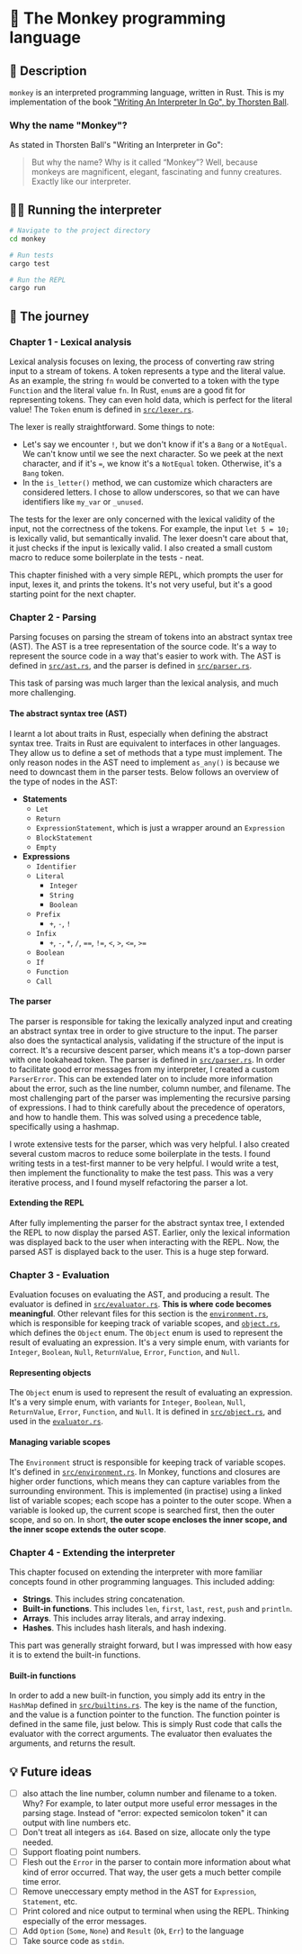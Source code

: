# 🐒 The Monkey programming language

## 📝 Description

`monkey` is an interpreted programming language, written in Rust. This is my implementation of the book ["Writing An Interpreter In Go", by Thorsten Ball](https://edu.anarcho-copy.org/Programming%20Languages/Go/writing%20an%20INTERPRETER%20in%20go.pdf).

### Why the name "Monkey"?

As stated in Thorsten Ball's "Writing an Interpreter in Go":

> But why the name? Why is it called “Monkey”? Well, because monkeys are magnificent, elegant, fascinating and funny creatures. Exactly like our interpreter.

## 👨‍💻 Running the interpreter

```sh
# Navigate to the project directory
cd monkey

# Run tests
cargo test

# Run the REPL
cargo run
```

## 🚀 The journey

### Chapter 1 - Lexical analysis

Lexical analysis focuses on lexing, the process of converting raw string input to a stream of tokens. A token represents a type and the literal value. As an example, the string `fn` would be converted to a token with the type `Function` and the literal value `fn`. In Rust, `enum`s are a good fit for representing tokens. They can even hold data, which is perfect for the literal value! The `Token` enum is defined in [`src/lexer.rs`](/src/lexer.rs).

The lexer is really straightforward. Some things to note:

- Let's say we encounter `!`, but we don't know if it's a `Bang` or a `NotEqual`. We can't know until we see the next character. So we peek at the next character, and if it's `=`, we know it's a `NotEqual` token. Otherwise, it's a `Bang` token.
- In the `is_letter()` method, we can customize which characters are considered letters. I chose to allow underscores, so that we can have identifiers like `my_var` or `_unused`.

The tests for the lexer are only concerned with the lexical validity of the input, not the correctness of the tokens. For example, the input `let 5 = 10;` is lexically valid, but semantically invalid. The lexer doesn't care about that, it just checks if the input is lexically valid. I also created a small custom macro to reduce some boilerplate in the tests - neat.

This chapter finished with a very simple REPL, which prompts the user for input, lexes it, and prints the tokens. It's not very useful, but it's a good starting point for the next chapter.

### Chapter 2 - Parsing

Parsing focuses on parsing the stream of tokens into an abstract syntax tree (AST). The AST is a tree representation of the source code. It's a way to represent the source code in a way that's easier to work with. The AST is defined in [`src/ast.rs`](/src/ast.rs), and the parser is defined in [`src/parser.rs`](/src/parser.rs).

This task of parsing was much larger than the lexical analysis, and much more challenging.

#### The abstract syntax tree (AST)

I learnt a lot about traits in Rust, especially when defining the abstract syntax tree. Traits in Rust are equivalent to interfaces in other languages. They allow us to define a set of methods that a type must implement. The only reason nodes in the AST need to implement `as_any()` is because we need to downcast them in the parser tests. Below follows an overview of the type of nodes in the AST:

- **Statements**
  - `Let`
  - `Return`
  - `ExpressionStatement`, which is just a wrapper around an `Expression`
  - `BlockStatement`
  - `Empty`
- **Expressions**
  - `Identifier`
  - `Literal`
    - `Integer`
    - `String`
    - `Boolean`
  - `Prefix`
    - `+`, `-`, `!`
  - `Infix`
    - `+`, `-`, `*`, `/`, `==`, `!=`, `<`, `>`, `<=`, `>=`
  - `Boolean`
  - `If`
  - `Function`
  - `Call`

#### The parser

The parser is responsible for taking the lexically analyzed input and creating an abstract syntax tree in order to give structure to the input. The parser also does the syntactical analysis, validating if the structure of the input is correct. It's a recursive descent parser, which means it's a top-down parser with one lookahead token. The parser is defined in [`src/parser.rs`](/src/parser.rs). In order to facilitate good error messages from my interpreter, I created a custom `ParserError`. This can be extended later on to include more information about the error, such as the line number, column number, and filename. The most challenging part of the parser was implementing the recursive parsing of expressions. I had to think carefully about the precedence of operators, and how to handle them. This was solved using a precedence table, specifically using a hashmap.

I wrote extensive tests for the parser, which was very helpful. I also created several custom macros to reduce some boilerplate in the tests. I found writing tests in a test-first manner to be very helpful. I would write a test, then implement the functionality to make the test pass. This was a very iterative process, and I found myself refactoring the parser a lot.

#### Extending the REPL

After fully implementing the parser for the abstract syntax tree, I extended the REPL to now display the parsed AST. Earlier, only the lexical information was displayed back to the user when interacting with the REPL. Now, the parsed AST is displayed back to the user. This is a huge step forward.

### Chapter 3 - Evaluation

Evaluation focuses on evaluating the AST, and producing a result. The evaluator is defined in [`src/evaluator.rs`](/src/evaluator.rs). **This is where code becomes meaningful**. Other relevant files for this section is the [`environment.rs`](/src/environment.rs), which is responsible for keeping track of variable scopes, and [`object.rs`](/src/object.rs), which defines the `Object` enum. The `Object` enum is used to represent the result of evaluating an expression. It's a very simple enum, with variants for `Integer`, `Boolean`, `Null`, `ReturnValue`, `Error`, `Function`, and `Null`.

#### Representing objects

The `Object` enum is used to represent the result of evaluating an expression. It's a very simple enum, with variants for `Integer`, `Boolean`, `Null`, `ReturnValue`, `Error`, `Function`, and `Null`. It is defined in [`src/object.rs`](/src/object.rs), and used in the [`evaluator.rs`](/src/evaluator.rs).

#### Managing variable scopes

The `Environment` struct is responsible for keeping track of variable scopes. It's defined in [`src/environment.rs`](/src/environment.rs). In Monkey, functions and closures are higher order functions, which means they can capture variables from the surrounding environment. This is implemented (in practise) using a linked list of variable scopes; each scope has a pointer to the outer scope. When a variable is looked up, the current scope is searched first, then the outer scope, and so on. In short, **the outer scope encloses the inner scope, and the inner scope extends the outer scope**.

### Chapter 4 - Extending the interpreter

This chapter focused on extending the interpreter with more familiar concepts found in other programming languages. This included adding:

- **Strings**. This includes string concatenation.
- **Built-in functions**. This includes `len`, `first`, `last`, `rest`, `push` and `println`.
- **Arrays**. This includes array literals, and array indexing.
- **Hashes**. This includes hash literals, and hash indexing.

This part was generally straight forward, but I was impressed with how easy it is to extend the built-in functions.

#### Built-in functions

In order to add a new built-in function, you simply add its entry in the `HashMap` defined in [`src/builtins.rs`](/src/builtins.rs). The key is the name of the function, and the value is a function pointer to the function. The function pointer is defined in the same file, just below. This is simply Rust code that calls the evaluator with the correct arguments. The evaluator then evaluates the arguments, and returns the result.

## 💡 Future ideas

- [ ] also attach the line number, column number and filename to a token. Why? For example, to later output more useful error messages in the parsing stage. Instead of "error: expected semicolon token" it can output with line numbers etc.
- [ ] Don't treat all integers as `i64`. Based on size, allocate only the type needed.
- [ ] Support floating point numbers.
- [ ] Flesh out the `Error` in the parser to contain more information about what kind of error occurred. That way, the user gets a much better compile time error.
- [ ] Remove uneccessary empty method in the AST for `Expression`, `Statement`, etc.
- [ ] Print colored and nice output to terminal when using the REPL. Thinking especially of the error messages.
- [ ] Add `Option` (`Some`, `None`) and `Result` (`Ok`, `Err`) to the language
- [ ] Take source code as `stdin`.
